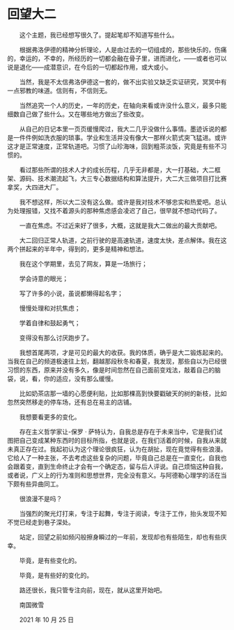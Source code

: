 # 回望大二

　　这个主题，我已经想写很久了。提起笔却不知道写些什么。

　　根据弗洛伊德的精神分析理论，人是由过去的一切组成的，那些快乐的，伤痛的，幸运的，不幸的，所经历的一切都会融在骨子里，进而进化，——或者也可以说是退化——成潜意识，在今后的一切都起作用，或大或小。

　　当然，我是不太信弗洛伊德这一套的，做不出实验又缺乏实证研究，冥冥中有一点邪教的味道。信则有，不信则无。

　　当然追究一个人的历史，一年的历史，在轴向来看或许没什么意义，最多只能细数自己做了些什么。又在哪些地方做出了些改变。

　　从自己的日记本里一页页缓慢爬过，我大二几乎没做什么事情。墨迹诉说的都是一件件例如洗衣服的琐事。学业和生活并没有像大一那样火箭式突飞猛进。或许这才是正常速度，正常轨道吧。习惯了山珍海味，回到粗茶淡饭，究竟是有些不习惯的。

　　看过那些所谓的技术人才的成长历程，几乎无非都是，大一打基础，大二框架、源码、技术潮流起飞，大三专心数据结构和算法提升，大二大三做项目打比赛拿奖，大四进大厂。

　　我不想这样，所以大二没有这么做。或许是我对技术不够忠实和热爱吧。总认为处理报错，又找不着源头的那种焦虑感会凌迟了自己，很早就不想动代码了。

　　一直在焦虑。不过近来好了很多，大概，这就是我大二做出的最大贡献吧。

　　大二回归正常人轨道，之前行驶的是高速轨道，速度太快，差点解体。我在这两个拼起来的半年中，得到的，更多是精神和想法。

　　我在这个学期里，去见了网友，算是一场旅行；

　　学会诗意的眼光；

　　写了许多的小说，虽说都懒得起名字；

　　慢慢处理和对抗焦虑；

　　学着自律和鼓起勇气；

　　变得没有那么讨厌跑步了。

　　我想首尾两项，才是可见的最大的收获。我的体质，确乎是大二锻炼起来的。当我在自己的频道极速往上划，翻越那段秋冬和春夏，我发现，那些自以为已经很习惯的东西，原来并没有多久，像是时间忽然在自己面前变戏法，敲着自己的脑袋，说，看，你的适应，没有那么缓慢。

　　比如奶茶店那一墙的心愿便利贴，比如那棵高到快要戳破天的树的新枝，比如忽然突然移走的停车场，还有总在易主的店铺。

　　我想要看更多的变化。

　　存在主义哲学家让\-保罗 · 萨特认为，自我总是存在于未来当中，它是我们试图把自己变成某种东西时的目标所指，也就是说，在我们活着的时候，自我从来就未真正存在过。我起初认为这个理论很疯狂，认为在胡扯，现在竟觉得有些浪漫。它给人了一种主张，不去考虑这些复杂的问题，毕竟自己总是在一直变化，自我也会跟着变，直到生命终止才会有一个确定态，留与后人评说。自己烦恼这种自我，或者说，广义上的行为准则和思想世界，完全没有意义。与阿德勒心理学的活在当下颇有些异曲同工。

　　很浪漫不是吗？

　　当强烈的聚光灯打来，专注于起舞，专注于阅读，专注于工作，抬头发现不知不觉已经走到巷子深处。

　　站定，回望之前如频闪般擦身瞬过的一年前，发现却也有些陌生，却也有些庆幸。

　　毕竟，是有些变化的。

　　毕竟，是有些好的变化的。

　　路还很长，我只管专注向前，现在，就从这里开始吧。



　　南国微雪

　　2021 年 10 月 25 日

